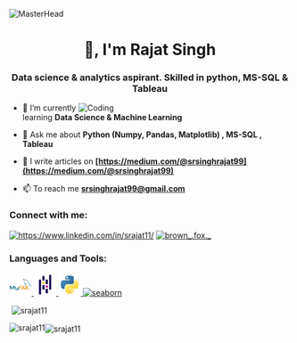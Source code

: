 ![MasterHead](https://itspresso.com/wp-content/uploads/2019/05/outsourcing-data-analysis.png)
<h1 align="center">👋, I'm Rajat Singh</h1>

<h3 align="center">Data science & analytics aspirant. Skilled in python, MS-SQL & Tableau </h3>


<img align="right" alt="Coding" width="380" src="https://www.mygo.ge/uploads/blog/1584023795.jpg">


- 🌱 I’m currently learning **Data Science & Machine Learning**

- 💬 Ask me about **Python (Numpy, Pandas, Matplotlib) , MS-SQL , Tableau**

- 📝 I write articles on **[https://medium.com/@srsinghrajat99](https://medium.com/@srsinghrajat99)**

- 📫 To reach me **srsinghrajat99@gmail.com**

<h3 align="left">Connect with me:</h3>
<p align="left">
<a href="https://linkedin.com/in/https:/www.linkedin.com/in/srajat11/" target="blank"><img align="center" src="https://raw.githubusercontent.com/rahuldkjain/github-profile-readme-generator/master/src/images/icons/Social/linked-in-alt.svg" alt="https://www.linkedin.com/in/srajat11/" height="30" width="40" /></a>
<a href="https://instagram.com/brown_.fox._" target="blank"><img align="center" src="https://raw.githubusercontent.com/rahuldkjain/github-profile-readme-generator/master/src/images/icons/Social/instagram.svg" alt="brown_.fox._" height="30" width="40" /></a>
</p>

<h3 align="left">Languages and Tools:</h3>

<p align="left"> <a href="https://www.mysql.com/" target="_blank" rel="noreferrer"> <img src="https://raw.githubusercontent.com/devicons/devicon/master/icons/mysql/mysql-original-wordmark.svg" alt="mysql" width="40" height="40"/> </a> <a href="https://pandas.pydata.org/" target="_blank" rel="noreferrer"> <img src="https://raw.githubusercontent.com/devicons/devicon/2ae2a900d2f041da66e950e4d48052658d850630/icons/pandas/pandas-original.svg" alt="pandas" width="40" height="40"/> </a> <a href="https://www.python.org" target="_blank" rel="noreferrer"> <img src="https://raw.githubusercontent.com/devicons/devicon/master/icons/python/python-original.svg" alt="python" width="40" height="40"/> </a> <a href="https://seaborn.pydata.org/" target="_blank" rel="noreferrer"> <img src="https://seaborn.pydata.org/_images/logo-mark-lightbg.svg" alt="seaborn" width="40" height="40"/> </a> </p>





<p>&nbsp;<img align="center" src="https://github-readme-stats.vercel.app/api?username=srajat11&show_icons=true&locale=en" alt="srajat11" /></p>
<p><img align="left" src="https://github-readme-stats.vercel.app/api/top-langs?username=srajat11&show_icons=true&locale=en&layout=compact" alt="srajat11" /></p>
<p><img align="center" src="https://github-readme-streak-stats.herokuapp.com/?user=srajat11&" alt="srajat11" /></p>


